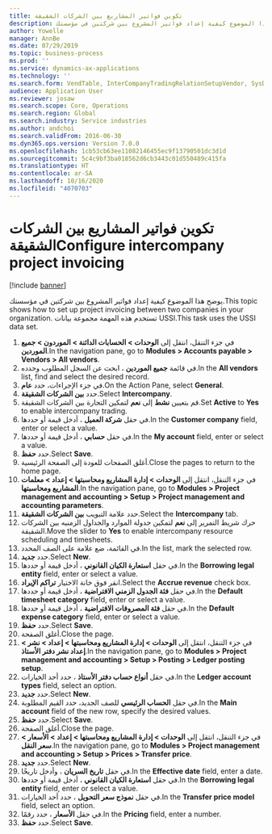 ```yaml
---
title: تكوين فواتير المشاريع بين الشركات الشقيقة
description: يوضح هذا الموضوع كيفية إعداد فواتير المشروع بين شركتين في مؤسستك.
author: Yowelle
manager: AnnBe
ms.date: 07/29/2019
ms.topic: business-process
ms.prod: ''
ms.service: dynamics-ax-applications
ms.technology: ''
ms.search.form: VendTable, InterCompanyTradingRelationSetupVendor, SysDataAreaSelectLookup, ProjParameters, ProjPosting, ProjTransferPrice
audience: Application User
ms.reviewer: josaw
ms.search.scope: Core, Operations
ms.search.region: Global
ms.search.industry: Service industries
ms.author: andchoi
ms.search.validFrom: 2016-06-30
ms.dyn365.ops.version: Version 7.0.0
ms.openlocfilehash: 1cb53cb63ee11082146455ec9f13790501dc3d1d
ms.sourcegitcommit: 5c4c9bf3ba018562d6cb3443c01d550489c415fa
ms.translationtype: HT
ms.contentlocale: ar-SA
ms.lasthandoff: 10/16/2020
ms.locfileid: "4070703"
---
```

# <a name="configure-intercompany-project-invoicing"></a><span data-ttu-id="f0ee4-103">تكوين فواتير المشاريع بين الشركات الشقيقة</span><span class="sxs-lookup"><span data-stu-id="f0ee4-103">Configure intercompany project invoicing</span></span>

[!include [banner](../../includes/banner.md)]

<span data-ttu-id="f0ee4-104">يوضح هذا الموضوع كيفية إعداد فواتير المشروع بين شركتين في مؤسستك.</span><span class="sxs-lookup"><span data-stu-id="f0ee4-104">This topic shows how to set up project invoicing between two companies in your organization.</span></span> <span data-ttu-id="f0ee4-105">تستخدم هذه المهمة مجموعة بيانات USSI.</span><span class="sxs-lookup"><span data-stu-id="f0ee4-105">This task uses the USSI data set.</span></span>

1. <span data-ttu-id="f0ee4-106">في جزء التنقل، انتقل إلى **الوحدات > الحسابات الدائنة > الموردون > جميع الموردين**.</span><span class="sxs-lookup"><span data-stu-id="f0ee4-106">In the navigation pane, go to **Modules > Accounts payable > Vendors > All vendors**.</span></span>
2. <span data-ttu-id="f0ee4-107">في قائمة **جميع الموردين** ، ابحث عن السجل المطلوب وحدده.</span><span class="sxs-lookup"><span data-stu-id="f0ee4-107">In the **All vendors** list, find and select the desired record.</span></span>
3. <span data-ttu-id="f0ee4-108">في جزء الإجراءات، حدد **عام**.</span><span class="sxs-lookup"><span data-stu-id="f0ee4-108">On the Action Pane, select **General**.</span></span>
4. <span data-ttu-id="f0ee4-109">حدد **بين الشركات الشقيقة**.</span><span class="sxs-lookup"><span data-stu-id="f0ee4-109">Select **Intercompany**.</span></span>
5. <span data-ttu-id="f0ee4-110">قم بتعيين **نشط** إلى **نعم** لتمكين التجارة بين الشركات الشقيقة.</span><span class="sxs-lookup"><span data-stu-id="f0ee4-110">Set **Active** to **Yes** to enable intercompany trading.</span></span>
6. <span data-ttu-id="f0ee4-111">في حقل **شركة العميل** ، أدخل قيمة أو حددها.</span><span class="sxs-lookup"><span data-stu-id="f0ee4-111">In the **Customer company** field, enter or select a value.</span></span>
7. <span data-ttu-id="f0ee4-112">في حقل **حسابي** ، أدخل قيمة أو حددها.</span><span class="sxs-lookup"><span data-stu-id="f0ee4-112">In the **My account** field, enter or select a value.</span></span>
8. <span data-ttu-id="f0ee4-113">حدد **حفظ**.</span><span class="sxs-lookup"><span data-stu-id="f0ee4-113">Select **Save**.</span></span>
9. <span data-ttu-id="f0ee4-114">أغلق الصفحات للعودة إلى الصفحة الرئيسية.</span><span class="sxs-lookup"><span data-stu-id="f0ee4-114">Close the pages to return to the home page.</span></span>
10. <span data-ttu-id="f0ee4-115">في جزء التنقل، انتقل إلى **الوحدات > إدارة المشاريع ومحاسبتها > إعداد > معلمات المشاريع ومحاسبتها**.</span><span class="sxs-lookup"><span data-stu-id="f0ee4-115">In the navigation pane, go to **Modules > Project management and accounting > Setup > Project management and accounting parameters**.</span></span>
11. <span data-ttu-id="f0ee4-116">حدد علامة التبويب **بين الشركات الشقيقة**.</span><span class="sxs-lookup"><span data-stu-id="f0ee4-116">Select the **Intercompany** tab.</span></span>
12. <span data-ttu-id="f0ee4-117">حرك شريط التمرير إلى **نعم** لتمكين جدولة الموارد والجداول الزمنيه بين الشركات الشقيقة.</span><span class="sxs-lookup"><span data-stu-id="f0ee4-117">Move the slider to **Yes** to enable intercompany resource scheduling and timesheets.</span></span>
13. <span data-ttu-id="f0ee4-118">في القائمة، ضع علامة على الصف المحدد.</span><span class="sxs-lookup"><span data-stu-id="f0ee4-118">In the list, mark the selected row.</span></span>
14. <span data-ttu-id="f0ee4-119">حدد **جديد**.</span><span class="sxs-lookup"><span data-stu-id="f0ee4-119">Select **New**.</span></span>
15. <span data-ttu-id="f0ee4-120">في حقل **استعارة الكيان القانوني** ، أدخل قيمة أو حددها.</span><span class="sxs-lookup"><span data-stu-id="f0ee4-120">In the **Borrowing legal entity** field, enter or select a value.</span></span>
16. <span data-ttu-id="f0ee4-121">انقر فوق خانة الاختيار **تراكم الإيراد**.</span><span class="sxs-lookup"><span data-stu-id="f0ee4-121">Select the **Accrue revenue** check box.</span></span>
17. <span data-ttu-id="f0ee4-122">في حقل **فئة الجدول الزمني الافتراضية** ، أدخل قيمة أو حددها.</span><span class="sxs-lookup"><span data-stu-id="f0ee4-122">In the **Default timesheet category** field, enter or select a value.</span></span>
18. <span data-ttu-id="f0ee4-123">في حقل **فئة المصروفات الافتراضية** ، أدخل قيمة أو حددها.</span><span class="sxs-lookup"><span data-stu-id="f0ee4-123">In the **Default expense category** field, enter or select a value.</span></span>
19. <span data-ttu-id="f0ee4-124">حدد **حفظ**.</span><span class="sxs-lookup"><span data-stu-id="f0ee4-124">Select **Save**.</span></span>
20. <span data-ttu-id="f0ee4-125">أغلق الصفحة.</span><span class="sxs-lookup"><span data-stu-id="f0ee4-125">Close the page.</span></span>
21. <span data-ttu-id="f0ee4-126">في جزء التنقل، انتقل إلى **الوحدات > إدارة المشاريع ومحاسبتها > إعداد > نشر > إعداد نشر دفتر الأستاذ**.</span><span class="sxs-lookup"><span data-stu-id="f0ee4-126">In the navigation pane, go to **Modules > Project management and accounting > Setup > Posting > Ledger posting setup**.</span></span>
22. <span data-ttu-id="f0ee4-127">في حقل **أنواع حساب دفتر الأستاذ** ، حدد أحد الخيارات.</span><span class="sxs-lookup"><span data-stu-id="f0ee4-127">In the **Ledger account types** field, select an option.</span></span>
23. <span data-ttu-id="f0ee4-128">حدد **جديد**.</span><span class="sxs-lookup"><span data-stu-id="f0ee4-128">Select **New**.</span></span>
24. <span data-ttu-id="f0ee4-129">في حقل **الحساب الرئيسي** للصف الجديد، حدد القيم المطلوبة.</span><span class="sxs-lookup"><span data-stu-id="f0ee4-129">In the **Main account** field of the new row, specify the desired values.</span></span>
25. <span data-ttu-id="f0ee4-130">حدد **حفظ**.</span><span class="sxs-lookup"><span data-stu-id="f0ee4-130">Select **Save**.</span></span>
26. <span data-ttu-id="f0ee4-131">أغلق الصفحة.</span><span class="sxs-lookup"><span data-stu-id="f0ee4-131">Close the page.</span></span>
27. <span data-ttu-id="f0ee4-132">في جزء التنقل، انتقل إلى **الوحدات > إدارة المشاريع ومحاسبتها > إعداد > الأسعار > سعر النقل**.</span><span class="sxs-lookup"><span data-stu-id="f0ee4-132">In the navigation pane, go to **Modules > Project management and accounting > Setup > Prices > Transfer price**.</span></span>
28. <span data-ttu-id="f0ee4-133">حدد **جديد**.</span><span class="sxs-lookup"><span data-stu-id="f0ee4-133">Select **New**.</span></span>
29. <span data-ttu-id="f0ee4-134">في حقل **تاريخ السريان** ، وأدخل تاريخًا.</span><span class="sxs-lookup"><span data-stu-id="f0ee4-134">In the **Effective date** field, enter a date.</span></span>
30. <span data-ttu-id="f0ee4-135">في حقل **استعارة الكيان القانوني** ، أدخل قيمة أو حددها.</span><span class="sxs-lookup"><span data-stu-id="f0ee4-135">In the **Borrowing legal entity** field, enter or select a value.</span></span>
31. <span data-ttu-id="f0ee4-136">في حقل **نموذج سعر التحويل** ، حدد أحد الخيارات.</span><span class="sxs-lookup"><span data-stu-id="f0ee4-136">In the **Transfer price model** field, select an option.</span></span>
32. <span data-ttu-id="f0ee4-137">في حقل **الأسعار** ، حدد رقمًا.</span><span class="sxs-lookup"><span data-stu-id="f0ee4-137">In the **Pricing** field, enter a number.</span></span>
33. <span data-ttu-id="f0ee4-138">حدد **حفظ**.</span><span class="sxs-lookup"><span data-stu-id="f0ee4-138">Select **Save**.</span></span>

